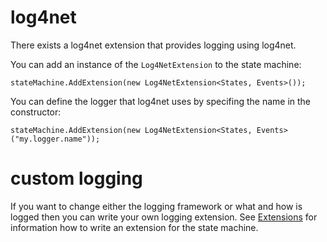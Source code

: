 # log4net #

There exists a log4net extension that provides logging using log4net.

You can add an instance of the `Log4NetExtension` to the state machine:

```
stateMachine.AddExtension(new Log4NetExtension<States, Events>());
```

You can define the logger that log4net uses by specifing the name in the constructor:

```
stateMachine.AddExtension(new Log4NetExtension<States, Events>("my.logger.name"));
```

# custom logging #

If you want to change either the logging framework or what and how is logged then you can write your own logging extension. See [Extensions](StateMachineExtensions.md) for information how to write an extension for the state machine.